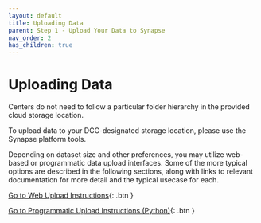 ```yaml
---
layout: default
title: Uploading Data
parent: Step 1 - Upload Your Data to Synapse
nav_order: 2
has_children: true
---
```


# Uploading Data

Centers do not need to follow a particular folder hierarchy in the provided cloud storage location.

To upload data to your DCC-designated storage location, please use the Synapse platform tools.

Depending on dataset size and other preferences, you may utilize web-based or programmatic data upload interfaces. Some of the more typical options are described in the following sections, along with links to relevant documentation for more detail and the typical usecase for each. 

[Go to Web Upload Instructions](web-upload){: .btn }

[Go to Programmatic Upload Instructions (Python)](programmatic-upload){: .btn }

